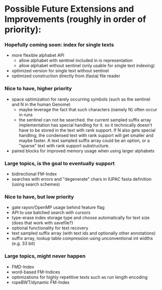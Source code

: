 # Possible Future Extensions and Improvements (roughly in order of priority):

### Hopefully coming soon: index for single texts

- more flexible alphabet API
    - allow alphabet with sentinel included in io representation
    - allow alphabet without sentinel (only usable for single text indexing)
- optimized version for single text without sentinel
- optimized construction directly from (fasta) file reader

### Nice to have, higher priority

- space optimization for rarely occurring symbols (such as the sentinel and N in the human Genome)
    - maybe leverage the fact that such characters (namely N) often occur in runs
    - the sentinel can not be searched. the current sampled suffix array implementation has special handling for it.
        so it technically doesn't have to be stored in the text with rank support. If N also gets special handling,
        the condensed text with rank support will get smaller and maybe faster. 
        A text sampled suffix array could be an option, or a "sparse" text with rank support substructure.
- paired blocks for improved memory usage when using larger alphabets

### Large topics, is the goal to eventually support

- bidirectional FM-Index
- searches with errors and "degenerate" chars in IUPAC fasta definition (using search schemes)

### Nice to have, but low priority

- gate rayon/OpenMP usage behind feature flag
- API to use batched search with cursors
- type-erase index storage type and choose automatically for text size (does that work with savefile?)
- optional functionality for text recovery
- text sampled suffix array (with text ids and optionally other annotations)
- suffix array, lookup table compression using unconventional int widths (e.g. 33 bit)

### Large topics, might never happen

- FMD-Index
- word-based FM-Indices
- optimizations for highly repetitive texts such as run length encoding
- ropeBWT/dynamic FM-Index
